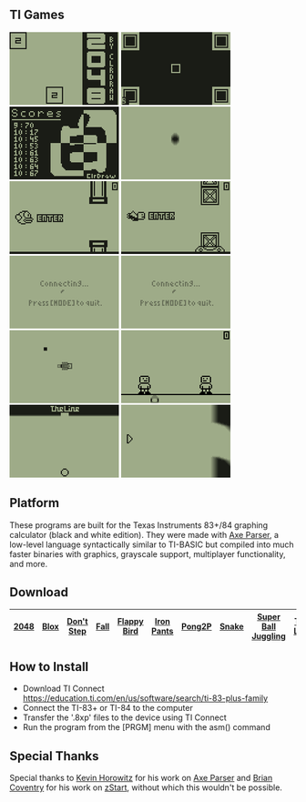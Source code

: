 ## TI Games

![2048](2048/screenshot.gif) ![Blox](blox/screenshot.gif) ![Don't Step](dont_step/screenshot.gif) ![Fall](fall/screenshot.gif) ![Flappy Bird](flappy-bird/screenshot.gif) ![Iron Pants](iron_pants/screenshot.gif) ![Pong2P](pong-2p/screenshot_p1.gif) ![Pong2P](pong-2p/screenshot_p2.gif) ![Snake](snake/screenshot.gif) ![Super Ball Juggling](super_ball_juggling/screenshot.gif) ![The Line](the_line/screenshot.gif) ![Tunnel](tunnel/screenshot.gif)

## Platform

These programs are built for the Texas Instruments 83+/84 graphing calculator (black and white edition). They were made with [Axe Parser](https://www.ticalc.org/archives/files/fileinfo/456/45659.html), a low-level language syntactically similar to TI-BASIC but compiled into much faster binaries with graphics, grayscale support, multiplayer functionality, and more.

## Download

| [2048](2048/2048.8xp?raw=true) | [Blox](blox/blox.8xp?raw=true) | [Don't Step](dont_step/dont_step.8xp?raw=true) | [Fall](fall/fall.8xp?raw=true) | [Flappy Bird](flappy-bird/flappy-bird.8xp?raw=true) | [Iron Pants](iron_pants/iron_pants.8xp?raw=true) | [Pong2P](pong-2p/pong-2p.8xp?raw=true) | [Snake](snake/snake.8xp?raw=true) | [Super Ball Juggling](super_ball_juggling/super_ball_juggling.8xp?raw=true) | [The Line](the_line/the_line.8xp?raw=true) | [Tunnel](tunnel/tunnel.8xp?raw=true) |
| ------------- | ------------- | ------------- | ------------- | ------------- | ------------- | ------------- | ------------- | ------------- | ------------- | ------------- |

## How to Install

* Download TI Connect<br>https://education.ti.com/en/us/software/search/ti-83-plus-family  
* Connect the TI-83+ or TI-84 to the computer  
* Transfer the '.8xp' files to the device using TI Connect  
* Run the program from the [PRGM] menu with the asm() command  

## Special Thanks

Special thanks to [Kevin Horowitz](https://www.ticalc.org/archives/files/authors/103/10304.html) for his work on [Axe Parser](https://www.ticalc.org/archives/files/fileinfo/456/45659.html) and [Brian Coventry](https://github.com/bcov77) for his work on [zStart](https://www.omnimaga.org/ti-z80-calculator-projects/zstart-an-app-that-runs-on-ram-clears/msg361451/#msg361451), without which this wouldn't be possible.
